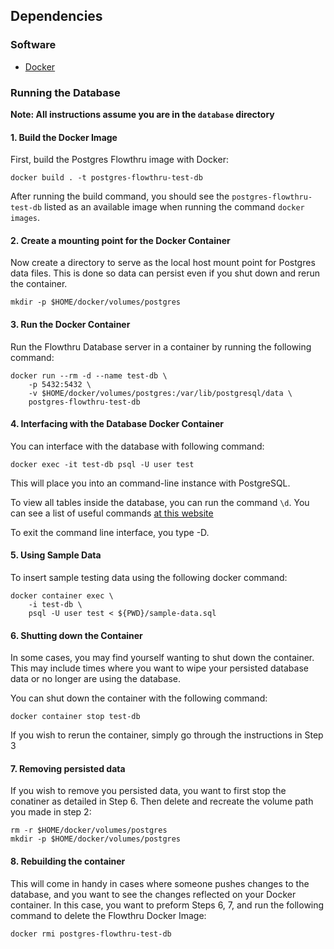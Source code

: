 ## Dependencies
### Software
- [Docker](https://docs.docker.com/)

### Running the Database
**Note: All instructions assume you are in the `database` directory**

#### 1. Build the Docker Image
First, build the Postgres Flowthru image with Docker:  

```
docker build . -t postgres-flowthru-test-db
```

After running the build command, you should see the `postgres-flowthru-test-db` listed as an available image when running the command `docker images`.

#### 2. Create a mounting point for the Docker Container

Now create a directory to serve as the local host mount point for Postgres data files. This is done so data can persist even if you shut down and rerun the container.  

```
mkdir -p $HOME/docker/volumes/postgres
```

#### 3. Run the Docker Container

Run the Flowthru Database server in a container by running the following command:

```
docker run --rm -d --name test-db \
    -p 5432:5432 \
    -v $HOME/docker/volumes/postgres:/var/lib/postgresql/data \
    postgres-flowthru-test-db
```

#### 4. Interfacing with the Database Docker Container

You can interface with the database with following command:

```
docker exec -it test-db psql -U user test
```

This will place you into an command-line instance with PostgreSQL.  

To view all tables inside the database, you can run the command `\d`. You can see a list of useful commands [at this website](http://postgresguide.com/utilities/psql.html)  

To exit the command line interface, you type <Ctrl>-D.

#### 5. Using Sample Data
To insert sample testing data using the following docker command:

```
docker container exec \
    -i test-db \
    psql -U user test < ${PWD}/sample-data.sql 
```

#### 6. Shutting down the Container
In some cases, you may find yourself wanting to shut down the container. This may include times where you want to wipe your persisted database data or no longer are using the database.  

You can shut down the container with the following command:

```
docker container stop test-db
```

If you wish to rerun the container, simply go through the instructions in Step 3

#### 7. Removing persisted data

If you wish to remove you persisted data, you want to first stop the conatiner as detailed in Step 6. Then delete and recreate the volume path you made in step 2:

```
rm -r $HOME/docker/volumes/postgres
mkdir -p $HOME/docker/volumes/postgres
```

#### 8. Rebuilding the container

This will come in handy in cases where someone pushes changes to the database, and you want to see the changes reflected on your Docker container. In this case, you want to preform Steps 6, 7, and run the following command to delete the Flowthru Docker Image:

```
docker rmi postgres-flowthru-test-db
```

